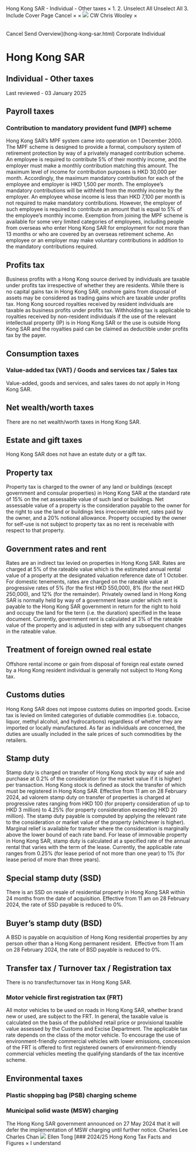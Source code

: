 Hong Kong SAR - Individual - Other taxes
×
1.
2.
Unselect All
Unselect All
3.
Include Cover Page
Cancel
×
×
![](-/media/world-wide-tax-summaries/attachments/global---chris-wooley.ashx%3Frev=ac5e5f3223b34096b1afc2a6009c7320&revision=ac5e5f32-23b3-4096-b1af-c2a6009c7320&hash=859B7ADC84DC2CBEC9760E9E6EE7DE6D0A8BFCDF)
CW
Chris Wooley
×
######
Cancel
Send
Overview](hong-kong-sar.html)
Corporate
Individual
# Hong Kong SAR
## Individual - Other taxes
Last reviewed - 03 January 2025
## Payroll taxes
### Contribution to mandatory provident fund (MPF) scheme
Hong Kong SAR’s MPF system came into operation on 1 December 2000. The MPF scheme is designed to provide a formal, compulsory system of retirement protection by way of a privately managed contribution scheme. An employee is required to contribute 5% of their monthly income, and the employer must make a monthly contribution matching this amount. The maximum level of income for contribution purposes is HKD 30,000 per month. Accordingly, the maximum mandatory contribution for each of the employee and employer is HKD 1,500 per month. The employee’s mandatory contributions will be withheld from the monthly income by the employer.
An employee whose income is less than HKD 7,100 per month is not required to make mandatory contributions. However, the employer of such employee is required to contribute an amount that is equal to 5% of the employee’s monthly income.
Exemption from joining the MPF scheme is available for some very limited categories of employees, including people from overseas who enter Hong Kong SAR for employment for not more than 13 months or who are covered by an overseas retirement scheme.
An employee or an employer may make voluntary contributions in addition to the mandatory contributions required.
## Profits tax
Business profits with a Hong Kong source derived by individuals are taxable under profits tax irrespective of whether they are residents. While there is no capital gains tax in Hong Kong SAR, onshore gains from disposal of assets may be considered as trading gains which are taxable under profits tax. Hong Kong sourced royalties received by resident individuals are taxable as business profits under profits tax. Withholding tax is applicable to royalties received by non-resident individuals if the use of the relevant intellectual property (IP) is in Hong Kong SAR or the use is outside Hong Kong SAR and the royalties paid can be claimed as deductible under profits tax by the payer.
## Consumption taxes
### Value-added tax (VAT) / Goods and services tax / Sales tax
Value-added, goods and services, and sales taxes do not apply in Hong Kong SAR.
## Net wealth/worth taxes
There are no net wealth/worth taxes in Hong Kong SAR.
## Estate and gift taxes
Hong Kong SAR does not have an estate duty or a gift tax.
## Property tax
Property tax is charged to the owner of any land or buildings (except government and consular properties) in Hong Kong SAR at the standard rate of 15% on the net assessable value of such land or buildings. Net assessable value of a property is the consideration payable to the owner for the right to use the land or buildings less irrecoverable rent, rates paid by the owner, and a 20% notional allowance. Property occupied by the owner for self-use is not subject to property tax as no rent is receivable with respect to that property.
## Government rates and rent
Rates are an indirect tax levied on properties in Hong Kong SAR. Rates are charged at 5% of the rateable value which is the estimated annual rental value of a property at the designated valuation reference date of 1 October. For domestic tenements, rates are charged on the rateable value at progressive rates of 5% (for the first HKD 550,000), 8% (for the next HKD 250,000), and 12% (for the remainder).
Privately owned land in Hong Kong SAR is normally held by way of a government lease under which rent is payable to the Hong Kong SAR government in return for the right to hold and occupy the land for the term (i.e. the duration) specified in the lease document. Currently, government rent is calculated at 3% of the rateable value of the property and is adjusted in step with any subsequent changes in the rateable value.
## Treatment of foreign owned real estate
Offshore rental income or gain from disposal of foreign real estate owned by a Hong Kong resident individual is generally not subject to Hong Kong tax.
## Customs duties
Hong Kong SAR does not impose customs duties on imported goods. Excise tax is levied on limited categories of dutiable commodities (i.e. tobacco, liquor, methyl alcohol, and hydrocarbons) regardless of whether they are imported or locally manufactured. As far as individuals are concerned, the duties are usually included in the sale prices of such commodities by the retailers.
## Stamp duty
Stamp duty is charged on transfer of Hong Kong stock by way of sale and purchase at 0.2% of the consideration (or the market value if it is higher) per transaction. Hong Kong stock is defined as stock the transfer of which must be registered in Hong Kong SAR.
Effective from 11 am on 28 February 2024, ad valorem stamp duty on transfer of properties is charged at progressive rates ranging from HKD 100 (for property consideration of up to HKD 3 million) to 4.25% (for property consideration exceeding HKD 20 million).
The stamp duty payable is computed by applying the relevant rate to the consideration or market value of the property (whichever is higher). Marginal relief is available for transfer where the consideration is marginally above the lower bound of each rate band.
For lease of immovable property in Hong Kong SAR, stamp duty is calculated at a specified rate of the annual rental that varies with the term of the lease. Currently, the applicable rate ranges from 0.25% (for lease period of not more than one year) to 1% (for lease period of more than three years).
## Special stamp duty (SSD)
There is an SSD on resale of residential property in Hong Kong SAR within 24 months from the date of acquisition. Effective from 11 am on 28 February 2024, the rate of SSD payable is reduced to 0%.
## Buyer’s stamp duty (BSD)
A BSD is payable on acquisition of Hong Kong residential properties by any person other than a Hong Kong permanent resident.  Effective from 11 am on 28 February 2024, the rate of BSD payable is reduced to 0%.
## Transfer tax / Turnover tax / Registration tax
There is no transfer/turnover tax in Hong Kong SAR.
### Motor vehicle first registration tax (FRT)
All motor vehicles to be used on roads in Hong Kong SAR, whether brand new or used, are subject to the FRT. In general, the taxable value is calculated on the basis of the published retail price or provisional taxable value assessed by the Customs and Excise Department. The applicable tax rate depends on the class of the motor vehicle. To encourage the use of environment-friendly commercial vehicles with lower emissions, concession of the FRT is offered to first registered owners of environment-friendly commercial vehicles meeting the qualifying standards of the tax incentive scheme.
## Environmental taxes
### Plastic shopping bag (PSB) charging scheme
### Municipal solid waste (MSW) charging
The Hong Kong SAR government announced on 27 May 2024 that it will defer the implementation of MSW charging until further notice.
Charles Lee
Charles Chan
![](-/media/world-wide-tax-summaries/hongkongsarellen-tongellen-tongjpg20240130020708076.ashx%3Frev=6b74fbfb9e554bfcbc4541a52226486a&revision=6b74fbfb-9e55-4bfc-bc45-41a52226486a&hash=497AF92EAC866C6304CE606B064D0180426E8247)
Ellen Tong
[### 2024/25 Hong Kong Tax Facts and Figures
×
I understand